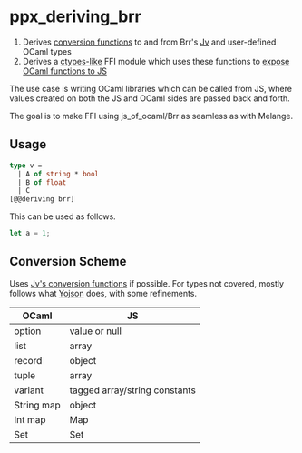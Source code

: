 
# ppx_deriving_brr

1. Derives [conversion functions](https://erratique.ch/software/brr/doc/ffi_cookbook.html#iface_class) to and from Brr's [Jv](https://erratique.ch/software/brr/doc/Jv/index.html) and user-defined OCaml types
2. Derives a [ctypes-like](https://github.com/dbuenzli/brr/issues/16) FFI module which uses these functions to [expose OCaml functions to JS](https://erratique.ch/software/brr/doc/ffi_cookbook.html#export)

The use case is writing OCaml libraries which can be called from JS, where values created on both the JS and OCaml sides are passed back and forth.

The goal is to make FFI using js_of_ocaml/Brr as seamless as with Melange.

## Usage

```ocaml
type v =
  | A of string * bool
  | B of float
  | C
[@@deriving brr]
```

This can be used as follows.

```js
let a = 1;
```

## Conversion Scheme

Uses [Jv's conversion functions](https://erratique.ch/software/brr/doc/Jv/index.html) if possible.
For types not covered, mostly follows what [Yojson](https://ocaml-community.github.io/yojson/yojson/Yojson/Safe/index.html) does, with some refinements.

| OCaml      | JS                            |
| ---------- | ----------------------------- |
| option     | value or null                 |
| list       | array                         |
| record     | object                        |
| tuple      | array                         |
| variant    | tagged array/string constants |
| String map | object                        |
| Int map    | Map                           |
| Set        | Set                           |
